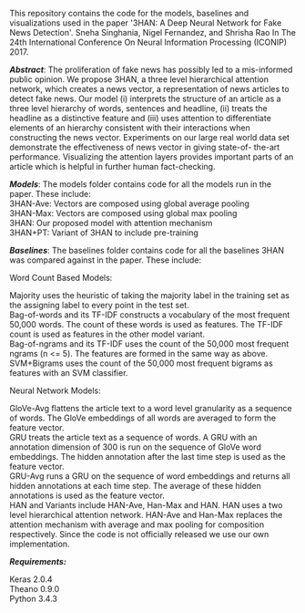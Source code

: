 This repository contains the code for the models, baselines and visualizations used in the paper '3HAN: A Deep Neural Network for Fake News Detection'. Sneha Singhania, Nigel Fernandez, and Shrisha Rao In The 24th International Conference On Neural Information Processing (ICONIP) 2017.

***Abstract***:
The proliferation of fake news has possibly led to a mis-informed public opinion. We propose 3HAN, a three level hierarchical attention network, which creates a news vector, a representation of news articles to detect fake news. Our model (i) interprets the structure of an article as a three level hierarchy of words, sentences and headline, (ii) treats the headline as a distinctive feature and (iii) uses attention to differentiate elements of an hierarchy consistent with their interactions when constructing the news vector. Experiments on our large real world data set demonstrate the effectiveness of news vector in giving state-of- the-art performance. Visualizing the attention layers provides important parts of an article which is helpful in further human fact-checking.

***Models***:
The models folder contains code for all the models run in the paper. These include: <br/>
3HAN-Ave: Vectors are composed using global average pooling <br/>
3HAN-Max: Vectors are composed using global max pooling <br/>
3HAN: Our proposed model with attention mechanism <br/>
3HAN+PT: Variant of 3HAN to include pre-training <br/>

***Baselines***:
The baselines folder contains code for all the baselines 3HAN was compared against in the paper. These include: <br/>

Word Count Based Models: <br/>

Majority uses the heuristic of taking the majority label in the training set as the assigning label to every point in the test set. <br/>
Bag-of-words and its TF-IDF constructs a vocabulary of the most frequent 50,000 words. The count of these words is used as features. The TF-IDF count is used as features in the other model variant. <br/>
Bag-of-ngrams and its TF-IDF uses the count of the 50,000 most frequent ngrams (n <= 5). The features are formed in the same way as above. <br/>
SVM+Bigrams uses the count of the 50,000 most frequent bigrams as features with an SVM classifier.

Neural Network Models: <br/>

GloVe-Avg flattens the article text to a word level granularity as a sequence of words. The GloVe embeddings of all words are averaged to form the feature vector. <br/>
GRU treats the article text as a sequence of words. A GRU with an annotation dimension of 300 is run on the sequence of GloVe word embeddings. The hidden annotation after the last time step is used as the feature vector. <br/>
GRU-Avg runs a GRU on the sequence of word embeddings and returns all hidden annotations at each time step. The average of these hidden annotations is used as the feature vector. <br/>
HAN and Variants include HAN-Ave, Han-Max and HAN. HAN uses a two level hierarchical attention network. HAN-Ave and Han-Max replaces the attention mechanism with average and max pooling for composition respectively. Since the code is not officially released we use our own implementation.

***Requirements:*** <br/>

Keras 2.0.4 <br/>
Theano 0.9.0 <br/>
Python 3.4.3
